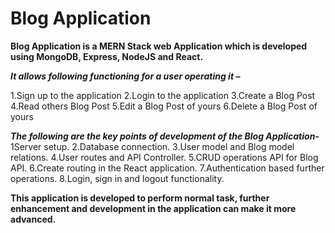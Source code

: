 # Blog Application
**Blog Application is a MERN Stack web Application which is developed using MongoDB, Express, NodeJS and React.**

***It allows following functioning for a user operating it –***

1.Sign up to the application
2.Login to the application
3.Create a Blog Post
4.Read others Blog Post
5.Edit a Blog Post of yours
6.Delete a Blog Post of yours

***The following are the key points of development of the Blog Application-***
1Server setup.
2.Database connection.
3.User model and Blog model relations.
4.User routes and API Controller.
5.CRUD operations API for Blog API.
6.Create routing in the React application.
7.Authentication based further operations.
8.Login, sign in and logout functionality.

**This application is developed to perform normal task, further enhancement and development in the application can make it more advanced.**
